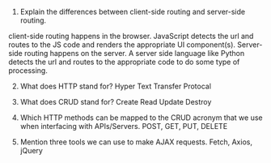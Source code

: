 1. Explain the differences between client-side routing and server-side routing.

client-side routing happens in the browser.  JavaScript detects the url and routes to the JS code and renders the appropriate UI component(s).
Server-side routing happens on the server.  A server side language like Python detects the url and routes to the appropriate code to do some type of processing.

2. What does HTTP stand for?
Hyper Text Transfer Protocal

3. What does CRUD stand for?
Create Read Update Destroy

4. Which HTTP methods can be mapped to the CRUD acronym that we use when interfacing with APIs/Servers.
POST, GET, PUT, DELETE

5. Mention three tools we can use to make AJAX requests.
Fetch, Axios, jQuery
